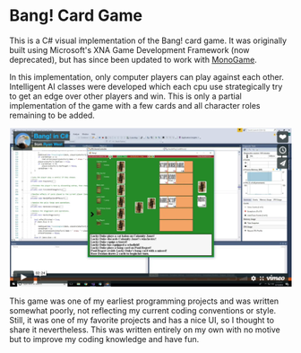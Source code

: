 # Bang! Card Game
This is a C# visual implementation of the Bang! card game. It was originally built using Microsoft's XNA Game Development Framework (now deprecated), but has since been updated to work with [MonoGame](www.monogame.net). 

In this implementation, only computer players can play against each other. Intelligent AI classes were developed which each cpu use strategically try to get an edge over other players and win. This is only a partial implementation of the game with a few cards and all character roles remaining to be added.

![Bang Video Link Image](videoscreenshot.png)

This game was one of my earliest programming projects and was written somewhat poorly, not reflecting my current coding conventions or style. Still, it was one of my favorite projects and has a nice UI, so I thought to share it nevertheless. This was written entirely on my own with no motive but to improve my coding knowledge and have fun.
